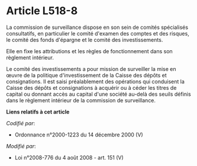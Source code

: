 # Article L518-8

La commission de surveillance dispose en son sein de comités spécialisés consultatifs, en particulier le comité d'examen des
comptes et des risques, le comité des fonds d'épargne et le comité des investissements.

Elle en fixe les attributions et les règles de fonctionnement dans son règlement intérieur.

Le comité des investissements a pour mission de surveiller la mise en œuvre de la politique d'investissement de la Caisse des
dépôts et consignations. Il est saisi préalablement des opérations qui conduisent la Caisse des dépôts et consignations à
acquérir ou à céder les titres de capital ou donnant accès au capital d'une société au-delà des seuils définis dans le
règlement intérieur de la commission de surveillance.

**Liens relatifs à cet article**

_Codifié par_:

  - Ordonnance n°2000-1223 du 14 décembre 2000 (V)

_Modifié par_:

  - Loi n°2008-776 du 4 août 2008 - art. 151 (V)
